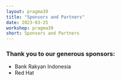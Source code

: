 ```yaml
---
layout: pragma39
title: "Sponsors and Partners"
date: 2023-03-25
workshop: pragma39
short: Sponsors and Partners
---
```


### Thank you to our generous sponsors:<br>
- Bank Rakyan Indonesia<br>
- Red Hat<br>
